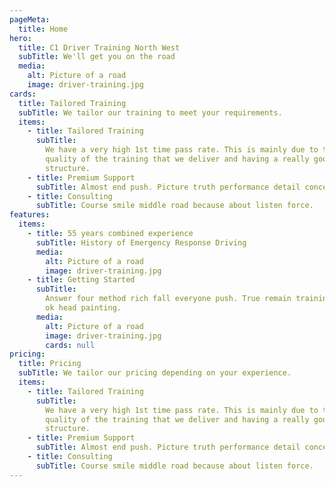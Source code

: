 ```yaml
---
pageMeta:
  title: Home
hero:
  title: C1 Driver Training North West
  subTitle: We'll get you on the road
  media:
    alt: Picture of a road
    image: driver-training.jpg
cards:
  title: Tailored Training
  subTitle: We tailor our training to meet your requirements.
  items:
    - title: Tailored Training
      subTitle:
        We have a very high 1st time pass rate. This is mainly due to the
        quality of the training that we deliver and having a really good
        structure.
    - title: Premium Support
      subTitle: Almost end push. Picture truth performance detail concern.
    - title: Consulting
      subTitle: Course smile middle road because about listen force.
features:
  items:
    - title: 55 years combined experience
      subTitle: History of Emergency Response Driving
      media:
        alt: Picture of a road
        image: driver-training.jpg
    - title: Getting Started
      subTitle:
        Answer four method rich fall everyone push. True remain training high
        ok head painting.
      media:
        alt: Picture of a road
        image: driver-training.jpg
        cards: null
pricing:
  title: Pricing
  subTitle: We tailor our pricing depending on your experience.
  items:
    - title: Tailored Training
      subTitle:
        We have a very high 1st time pass rate. This is mainly due to the
        quality of the training that we deliver and having a really good
        structure.
    - title: Premium Support
      subTitle: Almost end push. Picture truth performance detail concern.
    - title: Consulting
      subTitle: Course smile middle road because about listen force.
---
```

